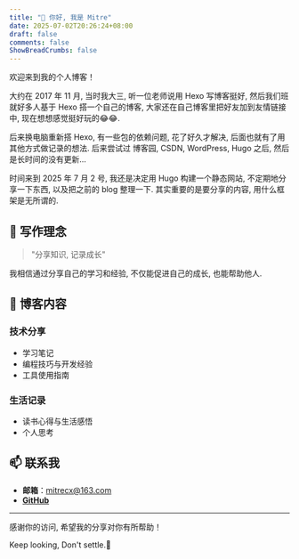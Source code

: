 ```yaml
---
title: "👋 你好, 我是 Mitre"
date: 2025-07-02T20:26:24+08:00
draft: false
comments: false
ShowBreadCrumbs: false
---
```


欢迎来到我的个人博客！

大约在 2017 年 11 月, 当时我大三, 听一位老师说用 Hexo 写博客挺好, 然后我们班就好多人基于 Hexo 搭一个自己的博客, 大家还在自己博客里把好友加到友情链接中, 现在想想感觉挺好玩的😂😂. 

后来换电脑重新搭 Hexo, 有一些包的依赖问题, 花了好久才解决, 后面也就有了用其他方式做记录的想法. 后来尝试过 博客园, CSDN, WordPress, Hugo 之后, 然后是长时间的没有更新...

时间来到 2025 年 7 月 2 号, 我还是决定用 Hugo 构建一个静态网站, 不定期地分享一下东西, 以及把之前的 blog 整理一下. 其实重要的是要分享的内容, 用什么框架是无所谓的.

## 🎯 写作理念

> "分享知识, 记录成长"

我相信通过分享自己的学习和经验, 不仅能促进自己的成长, 也能帮助他人. 

## 📝 博客内容

### 技术分享
- 学习笔记
- 编程技巧与开发经验
- 工具使用指南

### 生活记录
- 读书心得与生活感悟
- 个人思考


## 📫 联系我
- **邮箱**：mitrecx@163.com
- **[GitHub](https://github.com/mitrecx)**

---

感谢你的访问, 希望我的分享对你有所帮助！

Keep looking, Don't settle.🌟